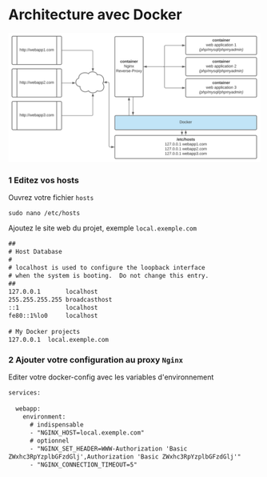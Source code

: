 # Architecture avec Docker

![Contribution guidelines for this project](doc/schema.svg)

### 1 Editez vos hosts

Ouvrez votre fichier `hosts`

````
sudo nano /etc/hosts
````

Ajoutez le site web du projet, exemple `local.exemple.com`

````
##
# Host Database
#
# localhost is used to configure the loopback interface
# when the system is booting.  Do not change this entry.
##
127.0.0.1       localhost
255.255.255.255 broadcasthost
::1             localhost
fe80::1%lo0     localhost

# My Docker projects
127.0.0.1  local.exemple.com
````
### 2 Ajouter votre configuration au proxy `Nginx`

Editer votre docker-config avec les variables d'environnement 

````
services:

  webapp:
    environment:
      # indispensable
      - "NGINX_HOST=local.exemple.com"
      # optionnel
      - "NGINX_SET_HEADER=WWW-Authorization 'Basic ZWxhc3RpYzplbGFzdGlj',Authorization 'Basic ZWxhc3RpYzplbGFzdGlj'"
      - "NGINX_CONNECTION_TIMEOUT=5"
````